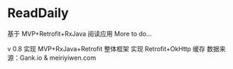 # ReadDaily
基于 MVP+Retrofit+RxJava 阅读应用
More to do...

v 0.8
实现 MVP+RxJava+Retrofit 整体框架
实现 Retrofit+OkHttp 缓存
数据来源：Gank.io & meiriyiwen.com
